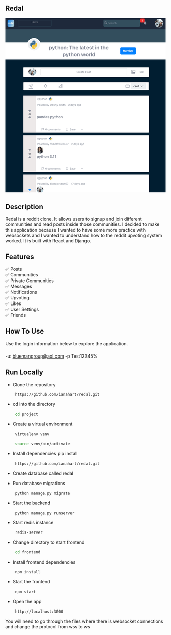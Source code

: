## Redal

![redal logo](/docs/redal.png)

## Description

Redal is a reddit clone. It allows users to signup and join different communities and read posts inside those communities. I decided to make this application because I wanted to have some more practice with websockets and I wanted to understand how to the reddit upvoting system worked. It is built with React and Django.

## Features

✅ Posts </br>
✅ Communities</br>
✅ Private Communities</br>
✅ Messages</br>
✅ Notifications</br>
✅ Upvoting</br>
✅ Likes</br>
✅ User Settings</br>
✅ Friends</br>

## How To Use

Use the login information below to explore the application.

###

-u: bluemangroup@aol.com -p Test12345%

## Run Locally

- Clone the repository
  ```sh
   https://github.com/ianahart/redal.git
  ```
- cd into the directory
  ```sh
   cd project
  ```
- Create a virtual environment
  ```sh
   virtualenv venv
  ```
  ```sh
   source venv/bin/activate
  ```
- Install dependencies pip install
  ```sh
   https://github.com/ianahart/redal.git
  ```
- Create database called redal

- Run database migrations

  ```sh
   python manage.py migrate
  ```

- Start the backend
  ```sh
   python manage.py runserver
  ```
- Start redis instance
  ```sh
   redis-server
  ```
- Change directory to start frontend

  ```sh
   cd frontend
  ```

- Install frontend dependencies

  ```sh
   npm install
  ```

- Start the frontend
  ```sh
   npm start
  ```
- Open the app
  ```sh
   http://localhost:3000
  ```

You will need to go through the files where there is websocket connections and change the protocol from wss to ws


